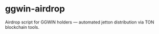 # ggwin-airdrop
Airdrop script for GGWIN holders — automated jetton distribution via TON blockchain tools.
